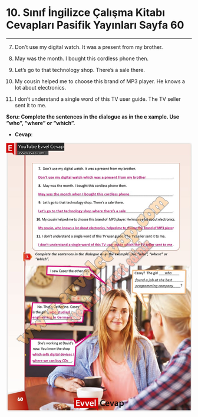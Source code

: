 # 10. Sınıf İngilizce Çalışma Kitabı Cevapları Pasifik Yayınları Sayfa 60

---

7. Don’t use my digital watch. It was a present from my brother.

 8. May was the month. I bought this cordless phone then.

 9. Let’s go to that technology shop. There’s a sale there.

 10. My cousin helped me to choose this brand of MP3 player. He knows a lot about electronics.

 11. I don’t understand a single word of this TV user guide. The TV seller sent it to me.

**Soru: Complete the sentences in the dialogue as in the e xample. Use “who”, “where” or “which”.**

-   **Cevap**:

![Image 1](./image_1.jpg)